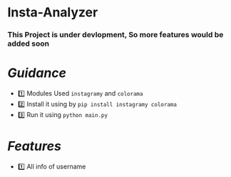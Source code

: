 # Insta-Analyzer
### This Project is under devlopment, So more features would be added soon

# *Guidance* 
  - :one: Modules Used `instagramy` and `colorama`
  - :two: Install it using by `pip install instagramy colorama`
  - :three: Run it using `python main.py`
# *Features* 
  - :one: All info of username 
